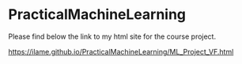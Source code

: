 # PracticalMachineLearning

Please find below the link to my html site for the course project.

https://ilame.github.io/PracticalMachineLearning/ML_Project_VF.html

